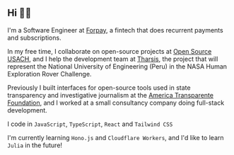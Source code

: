 ## Hi 👋🏽

I'm a Software Engineer at [Forpay](https://cl.forpay.cl/), a fintech that does recurrent payments and subscriptions.

In my free time, I collaborate on open-source projects at [Open Source USACH](https://github.com/open-source-usach), and I help the development team at [Tharsis](https://www.infobae.com/america/peru/2022/10/23/un-auto-espacial-disenado-en-la-uni-sorprende-a-la-nasa-esta-entre-los-mejores-del-mundo/), the project that will represent the National University of Engineering (Peru) in the NASA Human Exploration Rover Challenge.

Previously I built interfaces for open-source tools used in state transparency and investigative journalism at the [America Transparente Foundation](https://americatransparente.org/), and I worked at a small consultancy company doing full-stack development.

I code in `JavaScript`, `TypeScript`, `React` and `Tailwind CSS`

I'm currently learning `Hono.js` and `Cloudflare Workers`, and I'd like to learn `Julia` in the future!
